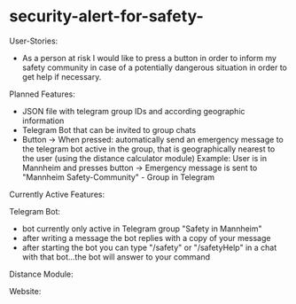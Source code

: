 # security-alert-for-safety-
User-Stories:
- As a person at risk I would like to press a button in order to inform my safety community in case of a potentially dangerous situation in order to get help if necessary.

Planned Features:
- JSON file with telegram group IDs and according geographic information 
- Telegram Bot that can be invited to group chats
- Button -> When pressed: automatically send an emergency message to the telegram bot active in the group, that is geographically nearest to the user (using the distance calculator module)
  Example: User is in Mannheim and presses button -> Emergency message is sent to "Mannheim Safety-Community" - Group in Telegram
 
Currently Active Features:

Telegram Bot:
- bot currently only active in Telegram group "Safety in Mannheim"
- after writing a message the bot replies with a copy of your message
- after starting the bot you can type "/safety" or "/safetyHelp" in a chat with that bot...the bot will answer to your command


Distance Module:


Website:


